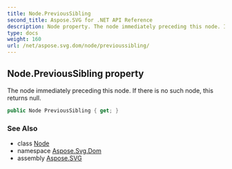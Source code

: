 ```yaml
---
title: Node.PreviousSibling
second_title: Aspose.SVG for .NET API Reference
description: Node property. The node immediately preceding this node. If there is no such node this returns null
type: docs
weight: 160
url: /net/aspose.svg.dom/node/previoussibling/
---
```

## Node.PreviousSibling property

The node immediately preceding this node. If there is no such node, this returns null.

```csharp
public Node PreviousSibling { get; }
```

### See Also

* class [Node](../)
* namespace [Aspose.Svg.Dom](../../node/)
* assembly [Aspose.SVG](../../../)
